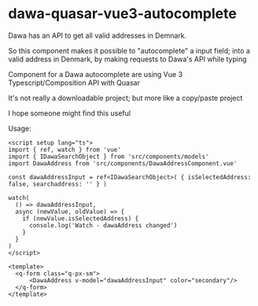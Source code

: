 # dawa-quasar-vue3-autocomplete

Dawa has an API to get all valid addresses in Demnark.

So this component makes it possible to "autocomplete" a input field; into a valid address in Denmark, by making requests to Dawa's API while typing

Component for a Dawa autocomplete are using Vue 3 Typescript/Composition API with Quasar <q-select>

It's not really a downloadable project; but more like a copy/paste project

I hope someone might find this useful

Usage:
```
<script setup lang="ts">
import { ref, watch } from 'vue'
import { IDawaSearchObject } from 'src/components/models'
import DawaAddress from 'src/components/DawaAddressComponent.vue'
  
const dawaAddressInput = ref<IDawaSearchObject>( { isSelectedAddress: false, searchaddress: '' } )

watch(
  () => dawaAddressInput,
  async (newValue, oldValue) => {
    if (newValue.isSelectedAddress) {
      console.log('Watch - dawaAddress changed')
    }
  }
)
</script>

<template>
  <q-form class="q-px-sm">
      <DawaAddress v-model="dawaAddressInput" color="secondary"/>
  </q-form>
</template>
```
